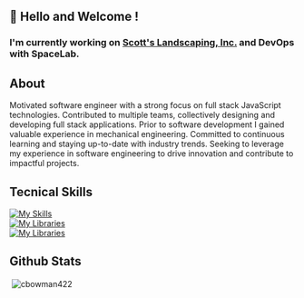 ## 👋 Hello and Welcome !

### I'm currently working on [Scott's Landscaping, Inc.](https://github.com/cbowman422/scottslandscaping) and DevOps with SpaceLab.


## About 

Motivated software engineer with a strong focus on full stack JavaScript technologies. Contributed to multiple teams, collectively designing and developing full stack applications. Prior to software development I gained valuable experience in mechanical engineering. Committed to continuous learning and staying up-to-date with industry trends. Seeking to leverage my experience in software engineering to drive innovation and contribute to impactful projects.

## Tecnical Skills

[![My Skills](https://skillicons.dev/icons?i=js,py,html,css,webflow)](https://skillicons.dev) <br />
[![My Libraries](https://skillicons.dev/icons?i=react,next,express,django,flask,figma)](https://skillicons.dev) <br />
[![My Libraries](https://skillicons.dev/icons?i=aws,postgres,mongodb)](https://skillicons.dev) <br />

## Github Stats

<p>&nbsp;<img align="center" src="https://github-readme-stats.vercel.app/api?username=cbowman422&show_icons=true&theme=dark&title_color=bdbdbd&text_color=bdbdbd&locale=en" alt="cbowman422" /></p>


